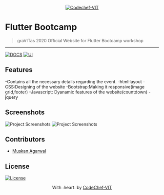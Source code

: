 <p align="center"><a href="http://www.codechefvit.com" target="_blank"><img src="https://s3.amazonaws.com/codechef_shared/sites/all/themes/abessive/logo-3.png" title="CodeChef-VIT" alt="Codechef-VIT"></a>
</p>

# Flutter Bootcamp

> <Subtitle>
> graVITas 2020 Official Website for Flutter Bootcamp workshop
---
[![DOCS](https://img.shields.io/badge/Documentation-see%20docs-green?style=flat-square&logo=appveyor)](INSERT_LINK_FOR_DOCS_HERE) 
  [![UI ](https://img.shields.io/badge/User%20Interface-Link%20to%20UI-orange?style=flat-square&logo=appveyor)](INSERT_UI_LINK_HERE)




## Features
-Contains all the necessary details regarding the event.
-html:layout
-CSS:Designing of the website
-Bootstrap:Making it responsive(image grid,footer)
-Javascript: Dyanamic features of the website(countdown)
-jquery

## Screenshots
<img src="https://i.ibb.co/zX4FZkK/IMG-20200905-WA0036-01-01.jpg" alt="Project Screenshots">
<img src="https://i.ibb.co/bdgs3W3/IMG-20200901-WA0081-01.jpg" alt="Project Screenshots">

## Contributors
- <a href="https://github.com/musk101">Muskan Agarwal</a>

## License

[![License](http://img.shields.io/:license-mit-blue.svg?style=flat-square)](http://badges.mit-license.org)

<p align="center">
	With :heart: by <a href="http://www.codechefvit.com" target="_blank">CodeChef-VIT</a>
</p>
